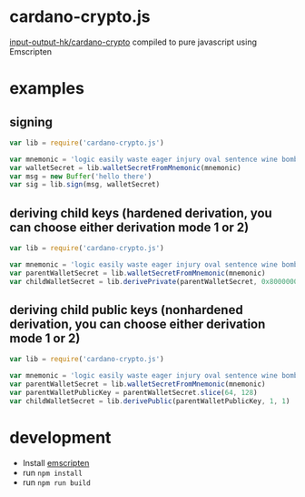 # cardano-crypto.js
[input-output-hk/cardano-crypto](https://github.com/input-output-hk/cardano-crypto/tree/master/cbits) compiled to pure javascript using Emscripten

# examples
## signing

``` javascript
var lib = require('cardano-crypto.js')

var mnemonic = 'logic easily waste eager injury oval sentence wine bomb embrace gossip supreme'
var walletSecret = lib.walletSecretFromMnemonic(mnemonic)
var msg = new Buffer('hello there')
var sig = lib.sign(msg, walletSecret)
```

## deriving child keys (hardened derivation, you can choose either derivation mode 1 or 2)

``` javascript
var lib = require('cardano-crypto.js')

var mnemonic = 'logic easily waste eager injury oval sentence wine bomb embrace gossip supreme'
var parentWalletSecret = lib.walletSecretFromMnemonic(mnemonic)
var childWalletSecret = lib.derivePrivate(parentWalletSecret, 0x80000001, 1)
```

## deriving child public keys (nonhardened derivation, you can choose either derivation mode 1 or 2)

``` javascript
var lib = require('cardano-crypto.js')

var mnemonic = 'logic easily waste eager injury oval sentence wine bomb embrace gossip supreme'
var parentWalletSecret = lib.walletSecretFromMnemonic(mnemonic)
var parentWalletPublicKey = parentWalletSecret.slice(64, 128)
var childWalletSecret = lib.derivePublic(parentWalletPublicKey, 1, 1)
```

# development

* Install [emscripten](https://askubuntu.com/questions/891630/how-to-install-the-latest-emscripten-on-ubuntu-using-command-line)
* run `npm install`
* run `npm run build`
